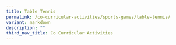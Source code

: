 ```yaml
---
title: Table Tennis
permalink: /co-curricular-activities/sports-games/table-tennis/
variant: markdown
description: ""
third_nav_title: Co Curricular Activities
---
```

